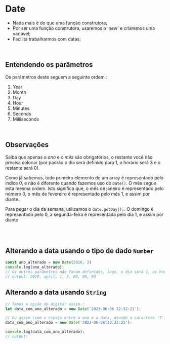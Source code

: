# Date
- Nada mais é do que uma função construtora;
- Por ser uma função construtora, usaremos o 'new' e criaremos uma variável;
- Facilita trabalharmos com datas; 

</br>

## Entendendo os parâmetros
Os parâmetros deste seguem a seguinte ordem.:
<ol>
    <li>Year </li>
    <li>Month </li>
    <li>Day </li>
    <li>Hour </li>
    <li>Minutes </li>
    <li>Seconds </li>
    <li>Milliseconds </li>
</ol>

</br>


## Observações
Saiba que apenas o _ano_ e o _mês_ são obrigatórios, o restante você não precisa colocar (por padrão o dia será definido para 1, o horário será 3 e o restante será 0). 
</br>

Como já sabemos, todo primeiro elemento de um array é representado pelo indíce 0, e não é diferente quando fazemos uso do `Date()`.
O mês segue esta mesma ordem. Isto significa que, o mês de janeiro é representado pelo número 0, o mês de fevereiro é representado pelo mês 1, e assim por diante..
</br>

Para pegar o dia da semana, utilizamos o `date.getDay();`. O domingo é representado pelo 0, a segunda-feira é representada pelo dia 1, e assim por diante


</br>
</br>

## Alterando a data usando o tipo de dado `Number`
```js
const ano_alterado = new Date(2020, 3)
console.log(ano_alterado);
// Os outros parâmetros não foram definidos, logo, o dia será 1, as horas serão 3, e o restante será 0.
// output: 2020, april, 1, 3, 00, 00, 00
```

## Alterando a data usando `String`
```js
// Temos a opção de digitar assim.:
let data_com_ano_alterado = new Date('2023-06-06 22:32:21');

// Ou assim (sem o espaço entre o ano e a data, usando o caractere 'T').
data_com_ano_alterado = new Date('2023-06-06T22:32:21');

console.log(data_com_ano_alterado);
// output: 
```


